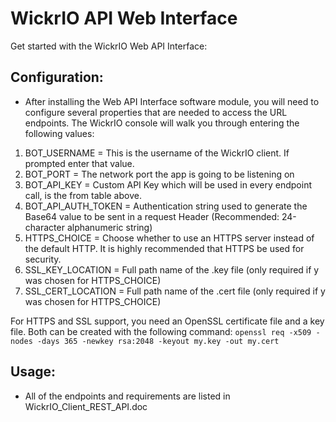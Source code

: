 # WickrIO API Web Interface

Get started with the WickrIO Web API Interface:

## Configuration:
* After installing the Web API Interface software module, you will need to configure several properties that are needed to access the URL endpoints. The WickrIO console will walk you through entering the following values:
1. BOT_USERNAME = This is the username of the WickrIO client. If prompted enter that value.
2. BOT_PORT = The network port the app is going to be listening on
3. BOT_API_KEY = Custom API Key which will be used in every endpoint call, is the <API Key> from table above.
4. BOT_API_AUTH_TOKEN = Authentication string used to generate the Base64 value to be sent in a request Header (Recommended: 24-character alphanumeric string)
5. HTTPS_CHOICE = Choose whether to use an HTTPS server instead of the default HTTP. It is highly recommended that HTTPS be used for security.
6. SSL_KEY_LOCATION = Full path name of the .key file (only required if y was chosen for HTTPS_CHOICE)
7. SSL_CERT_LOCATION = Full path name of the .cert file (only required if y was chosen for HTTPS_CHOICE)

For HTTPS and SSL support, you need an OpenSSL certificate file and a key file. Both can be created with the following command:
`` openssl req -x509 -nodes -days 365 -newkey rsa:2048 -keyout my.key -out my.cert ``

## Usage:
* All of the endpoints and requirements are listed in WickrIO_Client_REST_API.doc
